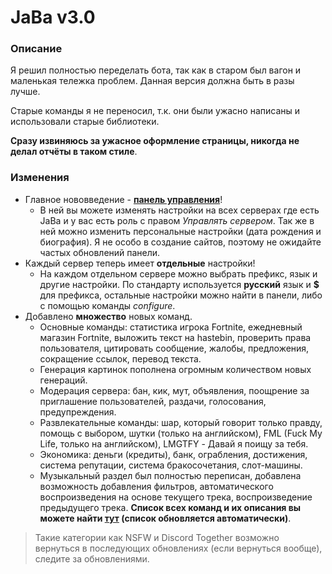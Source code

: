 # JaBa v3.0

### Описание
Я решил полностью переделать бота, так как в старом был вагон и маленькая тележка проблем. Данная верcия должна быть в разы лучше.

Старые команды я не переносил, т.к. они были ужасно написаны и использовали старые библиотеки.

**Сразу извиняюсь за ужасное оформление страницы, никогда не делал отчёты в таком стиле**.

### Изменения
* Главное нововведение - **[панель управления](https://jaba.pp.ua)**!
	* В ней вы можете изменять настройки на всех серверах где есть JaBa и у вас есть роль с правом *Управлять сервером*. Так же в ней можно изменить персональные настройки (дата рождения и биография). Я не особо в создание сайтов, поэтому не ожидайте частых обновлений панели.
* Каждый сервер теперь имеет **отдельные** настройки!
	* На каждом отдельном сервере можно выбрать префикс, язык и другие настройки. По стандарту используется **русский** язык и **$** для префикса, остальные настройки можно найти в панели, либо с помощью команды *configure*.
* Добавлено **множество** новых команд.
	* Основные команды: статистика игрока Fortnite, ежедневный магазин Fortnite, выложить текст на hastebin, проверить права пользователя, цитировать сообщение, жалобы, предложения, сокращение ссылок, перевод текста.
	* Генерация картинок пополнена огромным количеством новых генераций.
	* Модерация сервера: бан, кик, мут, объявления, поощрение за приглашение пользователей, раздачи, голосования, предупреждения.
	* Развлекательные команды: шар, который говорит только правду, помощь с выбором, шутки (только на английском), FML (Fuck My Life, только на английском), LMGTFY - Давай я поищу за тебя.
	* Экономика: деньги (кредиты), банк, ограбления, достижения, система репутации, система бракосочетания, слот-машины.
	* Музыкальный раздел был полностью переписан, добавлена возможность добавления фильтров, автоматического воспроизведения на основе текущего трека, воспроизведение предыдущего трека.
**Список всех команд и их описания вы можете найти [тут](/commands) (список обновляется автоматически)**.
> Такие категории как NSFW и Discord Together возможно вернуться в последующих обновлениях (если вернуться вообще), следите за обновлениями.